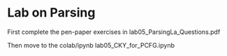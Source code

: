 # Lab on Parsing

First complete the pen-paper exercises in lab05_ParsingLa_Questions.pdf

Then move to the colab/ipynb lab05_CKY_for_PCFG.ipynb
